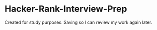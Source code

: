 # Hacker-Rank-Interview-Prep

Created for study purposes. Saving so I can review my work again later. 
